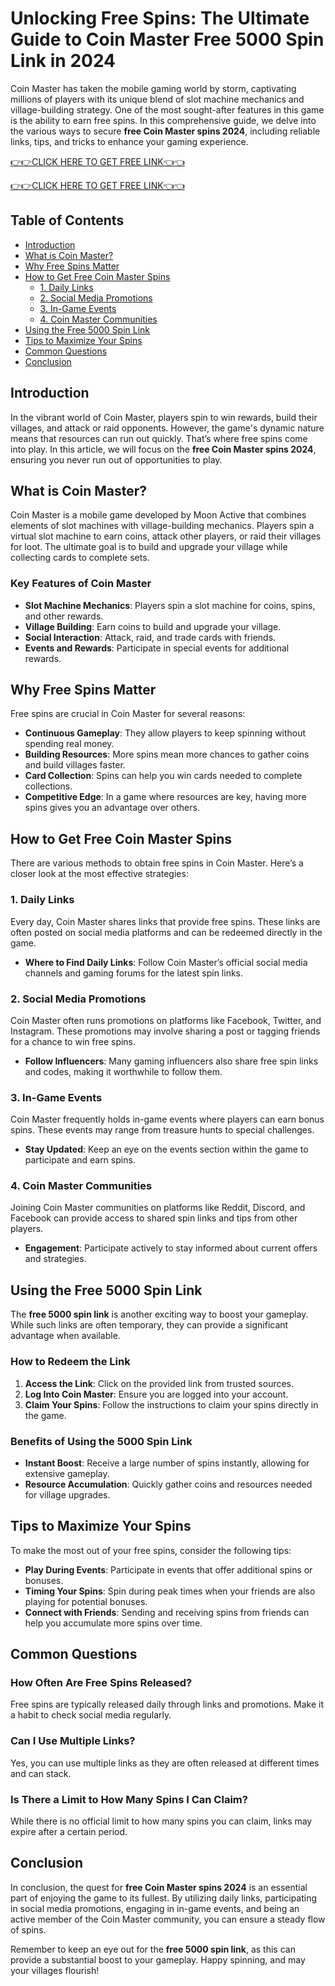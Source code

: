 # Unlocking Free Spins: The Ultimate Guide to Coin Master Free 5000 Spin Link in 2024

Coin Master has taken the mobile gaming world by storm, captivating millions of players with its unique blend of slot machine mechanics and village-building strategy. One of the most sought-after features in this game is the ability to earn free spins. In this comprehensive guide, we delve into the various ways to secure **free Coin Master spins 2024**, including reliable links, tips, and tricks to enhance your gaming experience.

[👉👉CLICK HERE TO GET FREE LINK👈👈](https://todaylink.site/Coinspins/)

[👉👉CLICK HERE TO GET FREE LINK👈👈](https://todaylink.site/Coinspins/)
## Table of Contents

- [Introduction](#introduction)
- [What is Coin Master?](#what-is-coin-master)
- [Why Free Spins Matter](#why-free-spins-matter)
- [How to Get Free Coin Master Spins](#how-to-get-free-coin-master-spins)
  - [1. Daily Links](#1-daily-links)
  - [2. Social Media Promotions](#2-social-media-promotions)
  - [3. In-Game Events](#3-in-game-events)
  - [4. Coin Master Communities](#4-coin-master-communities)
- [Using the Free 5000 Spin Link](#using-the-free-5000-spin-link)
- [Tips to Maximize Your Spins](#tips-to-maximize-your-spins)
- [Common Questions](#common-questions)
- [Conclusion](#conclusion)

## Introduction

In the vibrant world of Coin Master, players spin to win rewards, build their villages, and attack or raid opponents. However, the game's dynamic nature means that resources can run out quickly. That’s where free spins come into play. In this article, we will focus on the **free Coin Master spins 2024**, ensuring you never run out of opportunities to play.

## What is Coin Master?

Coin Master is a mobile game developed by Moon Active that combines elements of slot machines with village-building mechanics. Players spin a virtual slot machine to earn coins, attack other players, or raid their villages for loot. The ultimate goal is to build and upgrade your village while collecting cards to complete sets. 

### Key Features of Coin Master

- **Slot Machine Mechanics**: Players spin a slot machine for coins, spins, and other rewards.
- **Village Building**: Earn coins to build and upgrade your village.
- **Social Interaction**: Attack, raid, and trade cards with friends.
- **Events and Rewards**: Participate in special events for additional rewards.

## Why Free Spins Matter

Free spins are crucial in Coin Master for several reasons:

- **Continuous Gameplay**: They allow players to keep spinning without spending real money.
- **Building Resources**: More spins mean more chances to gather coins and build villages faster.
- **Card Collection**: Spins can help you win cards needed to complete collections.
- **Competitive Edge**: In a game where resources are key, having more spins gives you an advantage over others.

## How to Get Free Coin Master Spins

There are various methods to obtain free spins in Coin Master. Here’s a closer look at the most effective strategies:

### 1. Daily Links

Every day, Coin Master shares links that provide free spins. These links are often posted on social media platforms and can be redeemed directly in the game. 

- **Where to Find Daily Links**: Follow Coin Master’s official social media channels and gaming forums for the latest spin links.

### 2. Social Media Promotions

Coin Master often runs promotions on platforms like Facebook, Twitter, and Instagram. These promotions may involve sharing a post or tagging friends for a chance to win free spins.

- **Follow Influencers**: Many gaming influencers also share free spin links and codes, making it worthwhile to follow them.

### 3. In-Game Events

Coin Master frequently holds in-game events where players can earn bonus spins. These events may range from treasure hunts to special challenges.

- **Stay Updated**: Keep an eye on the events section within the game to participate and earn spins.

### 4. Coin Master Communities

Joining Coin Master communities on platforms like Reddit, Discord, and Facebook can provide access to shared spin links and tips from other players.

- **Engagement**: Participate actively to stay informed about current offers and strategies.

## Using the Free 5000 Spin Link

The **free 5000 spin link** is another exciting way to boost your gameplay. While such links are often temporary, they can provide a significant advantage when available.

### How to Redeem the Link

1. **Access the Link**: Click on the provided link from trusted sources.
2. **Log Into Coin Master**: Ensure you are logged into your account.
3. **Claim Your Spins**: Follow the instructions to claim your spins directly in the game.

### Benefits of Using the 5000 Spin Link

- **Instant Boost**: Receive a large number of spins instantly, allowing for extensive gameplay.
- **Resource Accumulation**: Quickly gather coins and resources needed for village upgrades.

## Tips to Maximize Your Spins

To make the most out of your free spins, consider the following tips:

- **Play During Events**: Participate in events that offer additional spins or bonuses.
- **Timing Your Spins**: Spin during peak times when your friends are also playing for potential bonuses.
- **Connect with Friends**: Sending and receiving spins from friends can help you accumulate more spins over time.

## Common Questions

### How Often Are Free Spins Released?

Free spins are typically released daily through links and promotions. Make it a habit to check social media regularly.

### Can I Use Multiple Links?

Yes, you can use multiple links as they are often released at different times and can stack.

### Is There a Limit to How Many Spins I Can Claim?

While there is no official limit to how many spins you can claim, links may expire after a certain period.

## Conclusion

In conclusion, the quest for **free Coin Master spins 2024** is an essential part of enjoying the game to its fullest. By utilizing daily links, participating in social media promotions, engaging in in-game events, and being an active member of the Coin Master community, you can ensure a steady flow of spins. 

Remember to keep an eye out for the **free 5000 spin link**, as this can provide a substantial boost to your gameplay. Happy spinning, and may your villages flourish!

